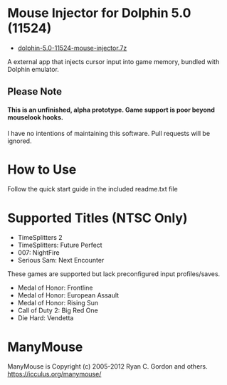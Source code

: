 # Mouse Injector for Dolphin 5.0 (11524)

* [dolphin-5.0-11524-mouse-injector.7z](https://github.com/carnivoroussociety/MouseInjectorDolphin/releases/download/v0.31/dolphin-5.0-11524-mouse-injector.7z)

A external app that injects cursor input into game memory, bundled with Dolphin emulator.

## Please Note
#### This is an unfinished, alpha prototype. Game support is poor beyond mouselook hooks.
I have no intentions of maintaining this software. Pull requests will be ignored.

# How to Use
Follow the quick start guide in the included readme.txt file

# Supported Titles (NTSC Only)

* TimeSplitters 2
* TimeSplitters: Future Perfect
* 007: NightFire
* Serious Sam: Next Encounter

These games are supported but lack preconfigured input profiles/saves.

* Medal of Honor: Frontline
* Medal of Honor: European Assault
* Medal of Honor: Rising Sun
* Call of Duty 2: Big Red One
* Die Hard: Vendetta

# ManyMouse

ManyMouse is Copyright (c) 2005-2012 Ryan C. Gordon and others. https://icculus.org/manymouse/